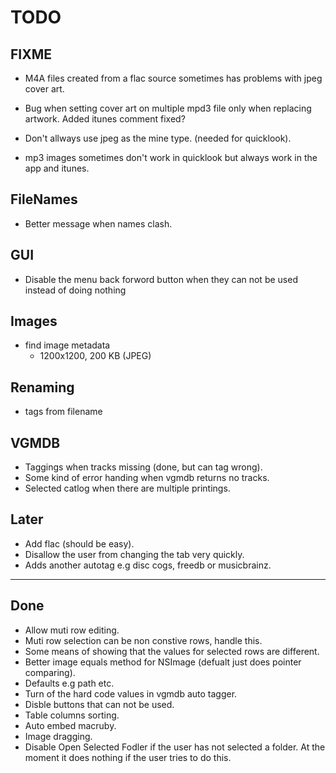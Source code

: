 TODO
====

FIXME
-----

* M4A files created from a flac source sometimes has problems with jpeg cover art. 
* Bug when setting cover art  on multiple mpd3 file only when replacing artwork.  Added itunes comment fixed?

* Don't allways use jpeg as the mine type. (needed for quicklook).
* mp3 images sometimes don't work in quicklook but always work in the app and itunes.


FileNames
---------
* Better message when names clash.

GUI
---
* Disable the menu back forword button when they can not be used instead of doing nothing

Images
-------
* find image metadata
  * 1200x1200, 200 KB (JPEG)

Renaming
--------
* tags from filename

VGMDB
-----
* Taggings when tracks missing (done, but can tag wrong).
* Some kind of error handing when vgmdb returns no tracks.
* Selected catlog when there are multiple printings.


Later
-----
* Add flac (should be easy).
* Disallow the user from changing the tab very quickly.
* Adds another autotag e.g disc cogs, freedb or musicbrainz.

----
Done
----
* Allow muti row editing.
* Muti row selection can be non constive rows, handle this.
* Some means of showing that the values for selected rows are different.
* Better image equals method for NSImage (defualt just does pointer comparing).
* Defaults e.g path etc.
* Turn of the hard code values in vgmdb auto tagger.
* Disble buttons that can not be used.
* Table columns sorting.
* Auto embed macruby.
* Image dragging.
* Disable Open Selected Fodler if the user has not selected a folder. At the moment it does nothing if the user tries to do this.